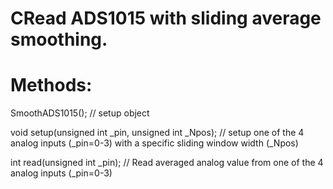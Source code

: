 # CRead ADS1015 with sliding average smoothing.

# Methods:

SmoothADS1015();  // setup object

void setup(unsigned int _pin, unsigned int _Npos);	// setup one of the 4 analog inputs (_pin=0-3) with a specific sliding window width (_Npos)
   
int read(unsigned int _pin);	// Read averaged analog value from one of the 4 analog inputs (_pin=0-3)
